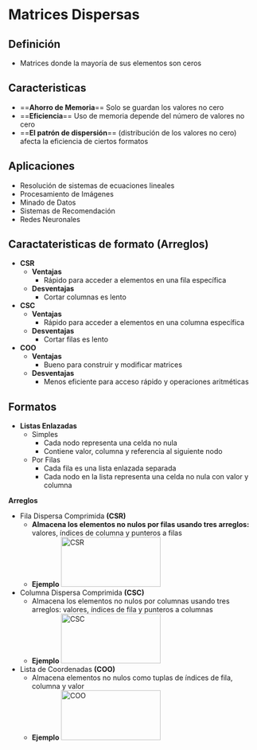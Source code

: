 
# **Matrices Dispersas**

## **Definición**
- Matrices donde la mayoría de sus elementos son ceros

## **Caracteristicas**
- ==**Ahorro de Memoria**== Solo se guardan los valores no cero
- ==**Eficiencia**== Uso de memoria depende
 del número de valores no cero
- ==**El patrón de dispersión**== (distribución de los valores no cero)
 afecta la eficiencia de ciertos formatos

## **Aplicaciones**
- Resolución de sistemas de ecuaciones lineales
- Procesamiento de Imágenes
- Minado de Datos
- Sistemas de Recomendación
- Redes Neuronales


<!-- - **Limitaciones** 

    - Calidad de aproximación
    - Precisión de la solución -->

<!-- ## Problemas con la Escasez
- Complejidad Espacial
  - Memoria alta para valores cero
- Complejidad Temporal
  - Operaciones ineficientes en matrices grandes -->

## **Caractateristicas de formato (Arreglos)**   

- **CSR**
    - **Ventajas**  
        - Rápido para acceder a 
    elementos en una fila específica
    - **Desventajas** 
        - Cortar columnas es lento
- **CSC**
    - **Ventajas**
        - Rápido para acceder a elementos
         en una columna específica
    - **Desventajas** 
        - Cortar filas es lento
 - **COO**
    - **Ventajas**
        - Bueno para construir y modificar matrices
    - **Desventajas** 
        - Menos eficiente para acceso rápido
         y operaciones aritméticas


## **Formatos**
- **Listas Enlazadas**
    - Simples
        - Cada nodo representa una celda no nula
        - Contiene valor, columna y referencia al siguiente nodo
    - Por Filas
        - Cada fila es una lista enlazada separada
        - Cada nodo en la lista representa una 
        celda no nula con valor y columna
        
**Arreglos**
- Fila Dispersa Comprimida **(CSR)**
    - **Almacena los elementos no nulos por filas usando tres arreglos:**
      valores, índices de columna y punteros a filas
    - **Ejemplo** <img src="https://docs.nvidia.com/nvpl/_static/sparse/_images/csr.png" alt="CSR" width="200" height="100"/>
- Columna Dispersa Comprimida **(CSC)**
    - Almacena los elementos no nulos por columnas usando tres arreglos:
      valores, índices de fila y punteros a columnas
    - **Ejemplo** <img src="https://docs.nvidia.com/nvpl/_static/sparse/_images/csc.png" alt="CSC" width="200" height="100"/>
- Lista de Coordenadas **(COO)**
    - Almacena elementos no nulos como tuplas de índices de fila, columna y valor
    - **Ejemplo** <img src="https://docs.nvidia.com/nvpl/_static/sparse/_images/coo.png" alt="COO" width="200" height="100"/>

